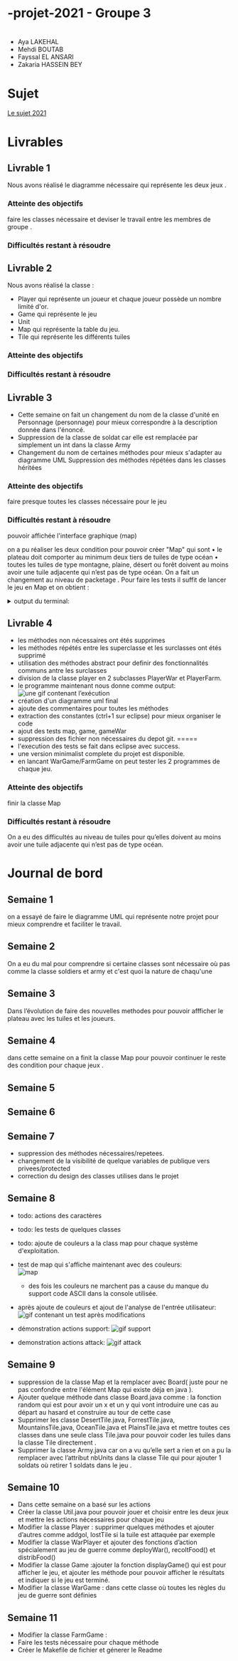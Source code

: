 # -projet-2021 - Groupe 3

# 

- Aya LAKEHAL
- Mehdi BOUTAB  
- Fayssal EL ANSARI
- Zakaria HASSEIN BEY

# Sujet

[Le sujet 2021](https://www.fil.univ-lille1.fr/portail/index.php?dipl=L&sem=S4&ue=Projet&label=Documents)

# Livrables

## Livrable 1
Nous avons réalisé le diagramme nécessaire qui représente les deux jeux .

### Atteinte des objectifs
faire les classes nécessaire et deviser le travail entre les membres de groupe .

### Difficultés restant à résoudre

## Livrable 2
Nous avons réalisé la classe :
 * Player qui représente un joueur et chaque joueur possède un nombre limité d'or.
 * Game qui représente le jeu 
 * Unit 
 * Map qui représente la table du jeu.
 * Tile qui représente les différents tuiles 

### Atteinte des objectifs

### Difficultés restant à résoudre

## Livrable 3
- Cette semaine on fait un changement du nom de la classe d'unité en Personnage (personnage) pour mieux correspondre à la description donnée dans l'énoncé.
- Suppression de la classe de soldat car elle est remplacée par simplement un int dans la classe Army
- Changement du nom de certaines méthodes pour mieux s'adapter au diagramme UML
Suppression des méthodes répétées dans les classes héritées
### Atteinte des objectifs
faire presque toutes les classes nécessaire pour le jeu
### Difficultés restant à résoudre
pouvoir affichée l'interface graphique (map)

on a pu réaliser les deux condition pour pouvoir créer "Map" qui sont 
 • le plateau doit comporter au minimum deux tiers de tuiles de type océan 
 • toutes les tuiles de type montagne, plaine, désert ou forêt doivent au moins avoir une tuile adjacente qui n’est pas
de type océan.
On a fait un changement au niveau de packetage .
Pour faire les tests il suffit de lancer le jeu en Map et on obtient :

<details>
  <summary>
    output du terminal:
  </summary>

    1: war; 2: farm
    Choose game type:> 
    1
    User chosen: game.WarGame
    (1,1) has 4 ocean tiles.

    (2,1) has 3 ocean tiles.

    (3,1) has 3 ocean tiles.

    (4,1) has 4 ocean tiles.

    (5,1) has 3 ocean tiles.

    (6,1) has 3 ocean tiles.

    (1,2) has 3 ocean tiles.

    (2,2) has 2 ocean tiles.

    (1,3) has 3 ocean tiles.

    (2,3) has 3 ocean tiles.

    (3,3) has 3 ocean tiles.

    (4,3) has 3 ocean tiles.

    (5,3) has 3 ocean tiles.

    (6,3) has 3 ocean tiles.

    (1,4) has 3 ocean tiles.

    (2,4) has 2 ocean tiles.

    (1,5) has 3 ocean tiles.

    (2,5) has 3 ocean tiles.

    (3,5) has 3 ocean tiles.

    (4,5) has 4 ocean tiles.

    (5,5) has 3 ocean tiles.

    (6,5) has 3 ocean tiles.

    (1,6) has 3 ocean tiles.

    (2,6) has 2 ocean tiles.

    ROUND: 1 OF 10

    fayssal has 15 gold; and 0 workers.

    aya has 15 gold; and 0 workers.

    mehdi has 15 gold; and 0 workers.

    ziko has 15 gold; and 0 workers.

    *===* testMap *===*

        0    1    2    3    4    5    6    7  

    0 [O, *] [O, *] [O, *] [O, *] [O, *] [O, *] [O, *] [O, *] 

    1 [O, *] [F, *] [M, *] [O, *] [F, *] [M, *] [D, *] [O, *] 

    2 [O, *] [M, *] [O, *] [O, *] [O, *] [O, *] [O, *] [O, *] 

    3 [O, *] [P, *] [P, *] [D, *] [M, *] [M, *] [D, *] [O, *] 

    4 [O, *] [D, *] [O, *] [O, *] [O, *] [O, *] [O, *] [O, *]

    5 [O, *] [P, *] [M, *] [O, *] [M, *] [M, *] [F, *] [O, *] 

    6 [O, *] [F, *] [O, *] [O, *] [O, *] [O, *] [O, *] [O, *]

    7 [O, *] [O, *] [O, *] [O, *] [O, *] [O, *] [O, *] [O, *] 

    It's fayssal's turn: 

    ROCK: 0; CORN: 0; SAND: 0; WOOD: 0; 

    1 => DEPLOY; 2 => EXCHANGE; 3 => SKIP

    make your choice :> 1

    chose a position :> 1,1 // c'est dans ce niveau où normalement le joeur prend la position dans la cellule (1,1) mais ça ne fonctionne pas pour l'instant : 

    ROUND: 1 OF 10

    fayssal has 15 gold; and 0 workers.

    aya has 15 gold; and 0 workers.

    mehdi has 15 gold; and 0 workers.

    ziko has 15 gold; and 0 workers.

    *===* testMap *===*

        0    1    2    3    4    5    6    7  

    0 [O, *] [O, *] [O, *] [O, *] [O, *] [O, *] [O, *] [O, *] 

    1 [O, *] [F, *] [M, *] [O, *] [F, *] [M, *] [D, *] [O, *] 

    2 [O, *] [M, *] [O, *] [O, *] [O, *] [O, *] [O, *] [O, *] 

    3 [O, *] [P, *] [P, *] [D, *] [M, *] [M, *] [D, *] [O, *] 

    4 [O, *] [D, *] [O, *] [O, *] [O, *] [O, *] [O, *] [O, *] 

    5 [O, *] [P, *] [M, *] [O, *] [M, *] [M, *] [F, *] [O, *] 

    6 [O, *] [F, *] [O, *] [O, *] [O, *] [O, *] [O, *] [O, *] 

    7 [O, *] [O, *] [O, *] [O, *] [O, *] [O, *] [O, *] [O, *] 

    It's aya's turn: 

    ROCK: 0; CORN: 0; SAND: 0; WOOD: 0; 

    1 => DEPLOY; 2 => EXCHANGE; 3 => SKIP
</details>


## Livrable 4
* les méthodes non nécessaires ont étés supprimes
* les méthodes répétés entre les superclasse et les surclasses ont étés supprimé
* utilisation des méthodes abstract pour definir des fonctionnalités communs antre les surclasses
* division de la classe player en 2 subclasses PlayerWar et PlayerFarm.
* le programme maintenant nous donne comme output: <br /> 
  ![une gif contenant l’exécution](https://gitlab-etu.fil.univ-lille1.fr/lakehala/l2s4-projet-2021/-/raw/master/images/2021-04-09%2010-25-34.gif)
* création d'un diagramme uml final
* ajoute des commentaires pour toutes les méthodes
* extraction des constantes (ctrl+1 sur eclipse) pour mieux organiser le code
* ajout des tests map, game, gameWar
* suppression des fichier non nécessaires du depot git.
=====
* l'execution des tests se fait dans eclipse avec success.
* une version minimalist complete du projet est disponible.
* en lancant WarGame/FarmGame on peut tester les 2 programmes de chaque jeu.


### Atteinte des objectifs
finir la classe Map
### Difficultés restant à résoudre
On a eu des difficultés au niveau de tuiles pour qu’elles doivent au moins avoir une tuile adjacente qui n’est pas
de type océan.
# Journal de bord

## Semaine 1
on a essayé de faire le diagramme UML qui représente notre projet pour mieux comprendre et faciliter le travail.
## Semaine 2
On a eu du mal pour comprendre si certaine classes sont nécessaire où pas comme la classe soldiers et army et c'est quoi la nature de chaqu'une 
## Semaine 3
Dans l’évolution de faire des nouvelles methodes pour pouvoir affficher le plateau avec les tuiles et les joueurs. 
## Semaine 4
dans cette semaine on a finit la classe Map pour pouvoir continuer le reste des condition pour chaque jeux . 
## Semaine 5

## Semaine 6

## Semaine 7
* suppression des méthodes nécessaires/repetees.
* changement de la visibilité de quelque variables de publique vers privees/protected
* correction du design des classes utilises dans le projet
  
## Semaine 8
* todo: actions des caractères
* todo: les tests de quelques classes
* todo: ajoute de couleurs a la class map pour chaque système d'exploitation.
* test de map qui s'affiche maintenant avec des couleurs:  
![map](https://gitlab-etu.fil.univ-lille1.fr/lakehala/l2s4-projet-2021/-/raw/master/images/map_with_color.png)

    * des fois les couleurs ne marchent pas a cause du manque du support code ASCII dans la console utilisée.
* après ajoute de couleurs et ajout de l'analyse de l'entrée utilisateur:
![gif contenant un test après modifications](https://gitlab-etu.fil.univ-lille1.fr/lakehala/l2s4-projet-2021/-/raw/master/images/2021-04-10%2005-03-41.gif)
* démonstration actions support:
![gif support](https://gitlab-etu.fil.univ-lille1.fr/lakehala/l2s4-projet-2021/-/raw/master/images/2021-04-11%2018-12-54.gif)
* demonstration actions attack:
![gif attack](https://gitlab-etu.fil.univ-lille1.fr/lakehala/l2s4-projet-2021/-/raw/master/images/2021-04-11%2018-17-04.gif)
## Semaine 9
* suppression de la classe Map et la remplacer avec Board( juste pour ne pas confondre entre l'élément Map qui existe déja en java ).
* Ajouter quelque méthode dans classe Board.java comme : la fonction random qui est pour avoir un x et un y qui vont introduire une cas au départ au hasard et construire au tour de cette case
* Supprimer les classe DesertTile.java, ForrestTile.java, MountainsTile.java, OceanTile.java et PlainsTile.java et mettre toutes ces classes dans une seule class Tile.java  pour pouvoir coder les tuiles dans la classe Tile directement .
* Supprimer la classe Army.java car on a vu qu’elle sert a rien et on a pu la remplacer avec l’attribut nbUnits dans la classe Tile qui pour ajouter 1 soldats où retirer 1 soldats dans le jeu .
## Semaine 10
* Dans cette semaine on a basé sur les actions
* Créer la classe Util.java pour pouvoir jouer et choisir entre les deux jeux et mettre les actions nécessaires pour chaque jeu
* Modifier la classe Player : supprimer quelques méthodes et ajouter d’autres comme addgol, lostTile si la tuile est attaquée par exemple
* Modifier la classe WarPlayer et ajouter des fonctions d’action spécialement au jeu de guerre comme deployWar(), recoltFood() et distribFood() 
* Modifier la classe Game :ajouter la fonction displayGame() qui est pour afficher le jeu, et ajouter les méthode  pour pouvoir afficher le résultats et indiquer si le jeu est terminé.
* Modifier la classe WarGame : dans cette classe où toutes les règles du jeu de guerre sont définies 
## Semaine 11
* Modifier la classe FarmGame :
* Faire les tests nécessaire pour chaque méthode 
* Créer le Makefile de fichier et génerer le Readme 
